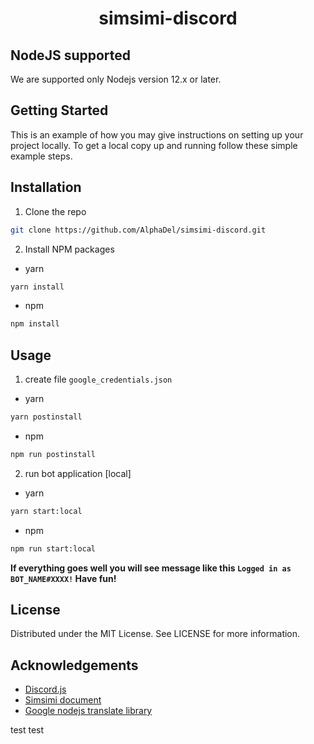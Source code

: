 <p align="center">
  <h1 align="center">simsimi-discord</h1>
 </p>

## NodeJS supported
We are supported only Nodejs version 12.x or later.

## Getting Started
This is an example of how you may give instructions on setting up your project locally. To get a local copy up and running follow these simple example steps.

## Installation
1. Clone the repo
```sh
git clone https://github.com/AlphaDel/simsimi-discord.git
```
2. Install NPM packages
- yarn
```sh
yarn install
```
- npm
```sh
npm install
```
## Usage
1. create file `google_credentials.json`
- yarn
```sh
yarn postinstall
```
- npm
```sh
npm run postinstall
```
2. run bot application [local]
- yarn
```sh
yarn start:local
```
- npm
```sh
npm run start:local
```
**If everything goes well you will see message like this `Logged in as BOT_NAME#XXXX!`
Have fun!**


## License
Distributed under the MIT License. See LICENSE for more information.

## Acknowledgements
* [Discord.js](https://discordjs.guide)
* [Simsimi document](https://workshop.simsimi.com/document?lc=en)
* [Google nodejs translate library](https://github.com/googleapis/nodejs-translate)

test test
